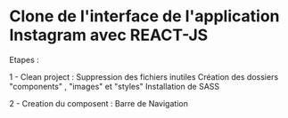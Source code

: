 # Clone de l'interface de l'application Instagram avec REACT-JS

Etapes :

1 - Clean project : Suppression des fichiers inutiles
                    Création des dossiers "components" , "images" et "styles"
                    Installation de SASS

 2 - Creation du composent : Barre de Navigation
